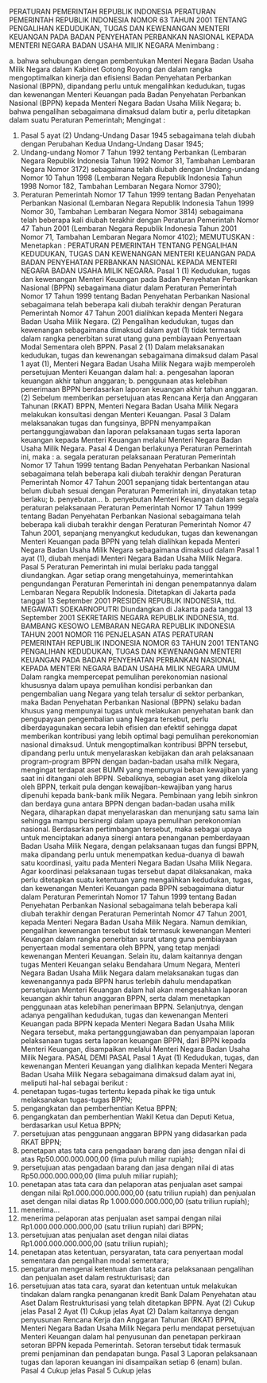  PERATURAN PEMERINTAH REPUBLIK INDONESIA PERATURAN PEMERINTAH REPUBLIK INDONESIA NOMOR 63 TAHUN 2001 TENTANG PENGALIHAN KEDUDUKAN, TUGAS DAN KEWENANGAN MENTERI KEUANGAN PADA BADAN PENYEHATAN PERBANKAN NASIONAL KEPADA MENTERI NEGARA BADAN USAHA MILIK NEGARA
Menimbang :

a. bahwa sehubungan dengan pembentukan Menteri Negara Badan Usaha Milik Negara dalam Kabinet Gotong Royong dan dalam rangka mengoptimalkan kinerja dan efisiensi Badan Penyehatan Perbankan Nasional (BPPN), dipandang perlu untuk mengalihkan kedudukan, tugas dan kewenangan Menteri Keuangan pada Badan Penyehatan Perbankan Nasional (BPPN) kepada Menteri Negara Badan Usaha Milik Negara;
b. bahwa pengalihan sebagaimana dimaksud dalam butir a, perlu ditetapkan dalam suatu Peraturan Pemerintah;
Mengingat :

1. Pasal 5 ayat (2) Undang-Undang Dasar 1945 sebagaimana telah diubah dengan Perubahan Kedua Undang-Undang Dasar 1945;
2. Undang-undang Nomor 7 Tahun 1992 tentang Perbankan (Lembaran Negara Republik Indonesia Tahun 1992 Nomor 31, Tambahan Lembaran Negara Nomor 3172) sebagaimana telah diubah dengan Undang-undang Nomor 10 Tahun 1998 (Lembaran Negara Republik Indonesia Tahun 1998 Nomor 182, Tambahan Lembaran Negara Nomor 3790);
3. Peraturan Pemerintah Nomor 17 Tahun 1999 tentang Badan Penyehatan Perbankan Nasional (Lembaran Negara Republik Indonesia Tahun 1999 Nomor 30, Tambahan Lembaran Negara Nomor 3814) sebagaimana telah beberapa kali diubah terakhir dengan Peraturan Pemerintah Nomor 47 Tahun 2001 (Lembaran Negara Republik Indonesia Tahun 2001 Nomor 71, Tambahan Lembaran Negara Nomor 4102);
MEMUTUSKAN :
 Menetapkan : PERATURAN PEMERINTAH TENTANG PENGALIHAN KEDUDUKAN, TUGAS DAN KEWENANGAN MENTERI KEUANGAN PADA BADAN PENYEHATAN PERBANKAN NASIONAL KEPADA MENTERI NEGARA BADAN USAHA MILIK NEGARA.
Pasal 1
(1) Kedudukan, tugas dan kewenangan Menteri Keuangan pada Badan Penyehatan Perbankan Nasional (BPPN) sebagaimana diatur dalam Peraturan Pemerintah Nomor 17 Tahun 1999 tentang Badan Penyehatan Perbankan Nasional sebagaimana telah beberapa kali diubah terakhir dengan Peraturan Pemerintah Nomor 47 Tahun 2001 dialihkan kepada Menteri Negara Badan Usaha Milik Negara.
(2) Pengalihan kedudukan, tugas dan kewenangan sebagaimana dimaksud dalam ayat (1) tidak termasuk dalam rangka penerbitan surat utang guna pembiayaan Penyertaan Modal Sementara oleh BPPN.
Pasal 2
(1) Dalam melaksanakan kedudukan, tugas dan kewenangan sebagaimana dimaksud dalam Pasal 1 ayat (1), Menteri Negara Badan Usaha Milik Negara wajib memperoleh persetujuan Menteri Keuangan dalam hal:
a. pengesahan laporan keuangan akhir tahun anggaran;
b. penggunaan atas kelebihan penerimaan BPPN berdasarkan laporan keuangan akhir tahun anggaran.
(2) Sebelum memberikan persetujuan atas Rencana Kerja dan Anggaran Tahunan (RKAT) BPPN, Menteri Negara Badan Usaha Milik Negara melakukan konsultasi dengan Menteri Keuangan.
Pasal 3
Dalam melaksanakan tugas dan fungsinya, BPPN menyampaikan pertanggungjawaban dan laporan pelaksanaan tugas serta laporan keuangan kepada Menteri Keuangan melalui Menteri Negara Badan Usaha Milik Negara.
Pasal 4
Dengan berlakunya Peraturan Pemerintah ini, maka :
a. segala peraturan pelaksanaan Peraturan Pemerintah Nomor 17 Tahun 1999 tentang Badan Penyehatan Perbankan Nasional sebagaimana telah beberapa kali diubah terakhir dengan Peraturan Pemerintah Nomor 47 Tahun 2001 sepanjang tidak bertentangan atau belum diubah sesuai dengan Peraturan Pemerintah ini, dinyatakan tetap berlaku;
b. penyebutan...
b. penyebutan Menteri Keuangan dalam segala peraturan pelaksanaan Peraturan Pemerintah Nomor 17 Tahun 1999 tentang Badan Penyehatan Perbankan Nasional sebagaimana telah beberapa kali diubah terakhir dengan Peraturan Pemerintah Nomor 47 Tahun 2001, sepanjang menyangkut kedudukan, tugas dan kewenangan Menteri Keuangan pada BPPN yang telah dialihkan kepada Menteri Negara Badan Usaha Milik Negara sebagaimana dimaksud dalam Pasal 1 ayat (1), diubah menjadi Menteri Negara Badan Usaha Milik Negara.
Pasal 5
Peraturan Pemerintah ini mulai berlaku pada tanggal diundangkan.
Agar setiap orang mengetahuinya, memerintahkan pengundangan Peraturan Pemerintah ini dengan penempatannya dalam Lembaran Negara Republik Indonesia. Ditetapkan di Jakarta pada tanggal 13 September 2001 PRESIDEN REPUBLIK INDONESIA, ttd. MEGAWATI SOEKARNOPUTRI Diundangkan di Jakarta pada tanggal 13 September 2001 SEKRETARIS NEGARA REPUBLIK INDONESIA, ttd. BAMBANG KESOWO LEMBARAN NEGARA REPUBLIK INDONESIA TAHUN 2001 NOMOR 116 PENJELASAN ATAS PERATURAN PEMERINTAH REPUBLIK INDONESIA NOMOR 63 TAHUN 2001 TENTANG PENGALIHAN KEDUDUKAN, TUGAS DAN KEWENANGAN MENTERI KEUANGAN PADA BADAN PENYEHATAN PERBANKAN NASIONAL KEPADA MENTERI NEGARA BADAN USAHA MILIK NEGARA UMUM Dalam rangka mempercepat pemulihan perekonomian nasional khususnya dalam upaya pemulihan kondisi perbankan dan pengembalian uang Negara yang telah tersalur di sektor perbankan, maka Badan Penyehatan Perbankan Nasional (BPPN) selaku badan khusus yang mempunyai tugas untuk melakukan penyehatan bank dan pengupayaan pengembalian uang Negara tersebut, perlu diberdayagunakan secara lebih efisien dan efektif sehingga dapat memberikan kontribusi yang lebih optimal bagi pemulihan perekonomian nasional dimaksud. Untuk mengoptimalkan kontribusi BPPN tersebut, dipandang perlu untuk menyelaraskan kebijakan dan arah pelaksanaan program-program BPPN dengan badan-badan usaha milik Negara, mengingat terdapat aset BUMN yang mempunyai beban kewajiban yang saat ini ditangani oleh BPPN. Sebaliknya, sebagian aset yang dikelola oleh BPPN, terkait pula dengan kewajiban-kewajiban yang harus dipenuhi kepada bank-bank milik Negara. Pembinaan yang lebih sinkron dan berdaya guna antara BPPN dengan badan-badan usaha milik Negara, diharapkan dapat menyelaraskan dan menunjang satu sama lain sehingga mampu bersinergi dalam upaya pemulihan perekonomian nasional. Berdasarkan pertimbangan tersebut, maka sebagai upaya untuk menciptakan adanya sinergi antara penanganan pemberdayaan Badan Usaha Milik Negara, dengan pelaksanaan tugas dan fungsi BPPN, maka dipandang perlu untuk menempatkan kedua-duanya di bawah satu koordinasi, yaitu pada Menteri Negara Badan Usaha Milik Negara. Agar koordinasi pelaksanaan tugas tersebut dapat dilaksanakan, maka perlu ditetapkan suatu ketentuan yang mengalihkan kedudukan, tugas, dan kewenangan Menteri Keuangan pada BPPN sebagaimana diatur dalam Peraturan Pemerintah Nomor 17 Tahun 1999 tentang Badan Penyehatan Perbankan Nasional sebagaimana telah beberapa kali diubah terakhir dengan Peraturan Pemerintah Nomor 47 Tahun 2001, kepada Menteri Negara Badan Usaha Milik Negara. Namun demikian, pengalihan kewenangan tersebut tidak termasuk kewenangan Menteri Keuangan dalam rangka penerbitan surat utang guna pembiayaan penyertaan modal sementara oleh BPPN, yang tetap menjadi kewenangan Menteri Keuangan. Selain itu, dalam kaitannya dengan tugas Menteri Keuangan selaku Bendahara Umum Negara, Menteri Negara Badan Usaha Milik Negara dalam melaksanakan tugas dan kewenangannya pada BPPN harus terlebih dahulu mendapatkan persetujuan Menteri Keuangan dalam hal akan mengesahkan laporan keuangan akhir tahun anggaran BPPN, serta dalam menetapkan penggunaan atas kelebihan penerimaan BPPN. Selanjutnya, dengan adanya pengalihan kedudukan, tugas dan kewenangan Menteri Keuangan pada BPPN kepada Menteri Negara Badan Usaha Milik Negara tersebut, maka pertanggungjawaban dan penyampaian laporan pelaksanaan tugas serta laporan keuangan BPPN, dari BPPN kepada Menteri Keuangan, disampaikan melalui Menteri Negara Badan Usaha Milik Negara. PASAL DEMI PASAL
Pasal 1
Ayat (1) Kedudukan, tugas, dan kewenangan Menteri Keuangan yang dialihkan kepada Menteri Negara Badan Usaha Milik Negara sebagaimana dimaksud dalam ayat ini, meliputi hal-hal sebagai berikut :
1. penetapan tugas-tugas tertentu kepada pihak ke tiga untuk melaksanakan tugas-tugas BPPN;
2. pengangkatan dan pemberhentian Ketua BPPN;
3. pengangkatan dan pemberhentian Wakil Ketua dan Deputi Ketua, berdasarkan usul Ketua BPPN;
4. persetujuan atas penggunaan anggaran BPPN yang didasarkan pada RKAT BPPN;
5. penetapan atas tata cara pengadaan barang dan jasa dengan nilai di atas Rp50.000.000.000,00 (lima puluh miliar rupiah);
6. persetujuan atas pengadaan barang dan jasa dengan nilai di atas Rp50.000.000.000,00 (lima puluh miliar rupiah);
7. penetapan atas tata cara dan pelaporan atas penjualan aset sampai dengan nilai Rp1.000.000.000.000,00 (satu triliun rupiah) dan penjualan aset dengan nilai diatas Rp 1.000.000.000.000,00 (satu triliun rupiah);
8. menerima...
8. menerima pelaporan atas penjualan aset sampai dengan nilai Rp1.000.000.000.000,00 (satu triliun rupiah) dari BPPN;
9. persetujuan atas penjualan aset dengan nilai diatas Rp1.000.000.000.000,00 (satu triliun rupiah);
10. penetapan atas ketentuan, persyaratan, tata cara penyertaan modal sementara dan pengalihan modal sementara;
11. pengaturan mengenai ketentuan dan tata cara pelaksanaan pengalihan dan penjualan aset dalam restrukturisasi; dan
12. persetujuan atas tata cara, syarat dan ketentuan untuk melakukan tindakan dalam rangka penanganan kredit Bank Dalam Penyehatan atau Aset Dalam Restrukturisasi yang telah ditetapkan BPPN. Ayat (2) Cukup jelas
Pasal 2
Ayat (1) Cukup jelas Ayat (2) Dalam kaitannya dengan penyusunan Rencana Kerja dan Anggaran Tahunan (RKAT) BPPN, Menteri Negara Badan Usaha Milik Negara perlu mendapat persetujuan Menteri Keuangan dalam hal penyusunan dan penetapan perkiraan setoran BPPN kepada Pemerintah. Setoran tersebut tidak termasuk premi penjaminan dan pendapatan bunga.
Pasal 3
Laporan pelaksanaan tugas dan laporan keuangan ini disampaikan setiap 6 (enam) bulan.
Pasal 4
Cukup jelas
Pasal 5
Cukup jelas